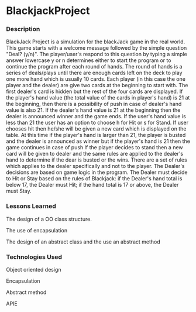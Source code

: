 # BlackjackProject

### Description

BlackJack Project is a simulation for the blackJack game in the real world.
This game starts with a welcome message followed by the simple question "Deal? (y/n)".
The player/user's respond to this question by typing a simple answer lowercase y or n determines either to start the program or to continue the program after each round of hands.
The round of hands is a series of deals/plays until there are enough cards left on the deck to play one more hand which is usually 10 cards.
Each player (in this case the one player and the dealer) are give two cards at the beginning to start with. The first dealer's card is hidden but the rest of the four cards are displayed. If the player's hand value (the total value of the cards in player's hand) is 21 at the beginning, then there is a possibility of push in case of dealer's hand value is also 21.
If the dealer's hand value is 21 at the beginning then the dealer is announced winner and the game ends.
If the user's hand value is less than 21 the user has an option to choose h for Hit or s for Stand. If user chooses hit then he/she will be given a new card which is displayed on the table.
At this time if the player's hand is larger than 21, the player is busted and the dealer is announced as winner but if the player's hand is 21 then the game continues in case of push
If the player decides to stand then a new card will be given to dealer and the same rules are applied to the dealer's hand to determine if the dear is busted or the wins.
There are a set of rules which applies to the dealer specifically and not to the player. The Dealer's decisions are based on game logic in the program.
The Dealer must decide to Hit or Stay based on the rules of Blackjack: if the Dealer's hand total is below 17, the Dealer must Hit; if the hand total is 17 or above, the Dealer must Stay.

### Lessons Learned

The design of a OO class structure.

The use of encapsulation

The design of an abstract class and the use an abstract method


### Technologies Used

Object oriented design

Encapsulation

Abstract method

APIE
